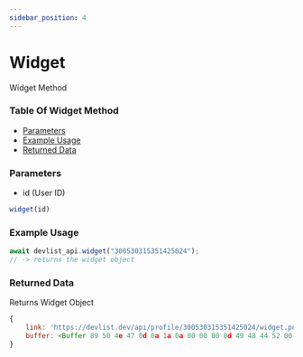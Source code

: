 ```yaml
---
sidebar_position: 4
---
```


# Widget

Widget Method

### Table Of Widget Method

- [Parameters](#parameters)
- [Example Usage](#example-usage)
- [Returned Data](#returned-data)

### Parameters
- id (User ID)
```js
widget(id)
```

### Example Usage
```js
await devlist_api.widget("300530315351425024");
// -> returns the widget object
```

### Returned Data
Returns Widget Object
```js
{
	link: 'https://devlist.dev/api/profile/300530315351425024/widget.png',
	buffer: <Buffer 89 50 4e 47 0d 0a 1a 0a 00 00 00 0d 49 48 44 52 00 00 04 00 00 00 01 f4 08 06 00 00 00 a3 26 5f 2b 00 00 00 06 62 4b 47 44 00 ff 00 ff 00 ff a0 bd a7 ... 79582 more bytes>
}
```